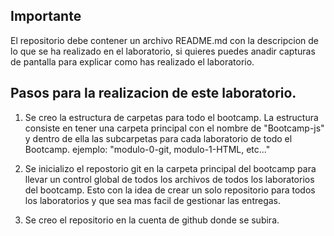 ## Importante

El repositorio debe contener un archivo README.md con la descripcion de lo que se ha realizado en el
laboratorio, si quieres puedes anadir capturas de pantalla para explicar como has realizado el
laboratorio.


## Pasos para la realizacion de este laboratorio.

1. Se creo la estructura de carpetas para todo el bootcamp. La estructura consiste en tener una carpeta principal con el nombre de "Bootcamp-js" y dentro de ella las subcarpetas para cada laboratorio de todo el Bootcamp. ejemplo: "modulo-0-git, modulo-1-HTML, etc..."

2. Se inicializo el repostorio git en la carpeta principal del bootcamp para llevar un control global de todos los archivos de todos los laboratorios del bootcamp. Esto con la idea de crear un solo repositorio para todos los laboratorios y que sea mas facil de gestionar las entregas.

3. Se creo el repositorio en la cuenta de github donde se subira.


